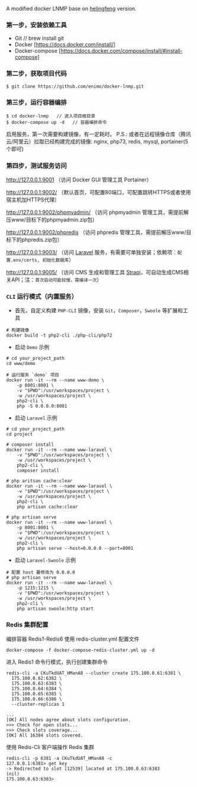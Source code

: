 A modified docker LNMP base on [helingfeng](https://github.com/helingfeng/Docker-LNMP) version.

### 第一步，安装依赖工具

- Git  // brew install git
- Docker [https://docs.docker.com/install/]
- Docker-compose [https://docs.docker.com/compose/install/#install-compose]

### 第二步，获取项目代码

```
$ git clone https://github.com/enimo/docker-lnmp.git
```
    
### 第三步，运行容器编排

```
$ cd docker-lnmp   // 进入项目根目录
$ docker-compose up -d   // 容器编排命令
```
启用服务，第一次需要构建镜像，有一定耗时。
P.S.: 或者在远程镜像仓库（腾讯云/阿里云）拉取已经构建完成的镜像: nginx, php73, redis, mysql, portainer(5个即可)


### 第四步，测试服务访问

http://127.0.0.1:9001 （访问 Docker GUI 管理工具 Portainer）

http://127.0.0.1:9002/ （默认首页，可配置80端口，可配置跳转HTTPS或者使用宿主机加HTTPS代理）

<!-- https://127.0.0.1/  （HTTPS, 由于证书不安全，所以需要点击继续访问） -->

http://127.0.0.1:9002/phpmyadmin/ （访问 phpmyadmin 管理工具，需提前解压www/目标下的phpmyadmin.zip包）

http://127.0.0.1:9002/phpredis （访问 phpredis 管理工具，需提前解压www/目标下的phpredis.zip包）

http://127.0.0.1:9003/  （访问 [Laravel](https://github.com/enimo/laravel8) 服务，有需要可单独安装；依赖项：`配置.env/certs, 初始化数据库`）

http://127.0.0.1:9005/ （访问 CMS 生成和管理工具 [Strapi](https://github.com/strapi/strapi)，可自动生成CMS相关API；注：`首次启动可能较慢，需编译一次`）

### `CLI` 运行模式（内置服务）

- 首先，自定义构建 `PHP-CLI` 镜像，安装 `Git`，`Composer`，`Swoole` 等扩展和工具

```shell
# 构建镜像
docker build -t php2-cli ./php-cli/php72
```

- 启动 `Demo` 示例

```shell
# cd your_project_path
cd www/demo

# 运行服务 `demo` 项目
docker run -it --rm --name www-demo \
    -p 8001:8001 \
    -v "$PWD":/usr/workspaces/project \
    -w /usr/workspaces/project \
    php2-cli \
    php -S 0.0.0.0:8001
```

- 启动 `Laravel` 示例

```shell
# cd your_project_path
cd project

# composer install
docker run -it --rm --name www-laravel \
    -v "$PWD":/usr/workspaces/project \
    -w /usr/workspaces/project \
    php2-cli \
    composer install

# php aritsan cache:clear
docker run -it --rm --name www-laravel \
    -v "$PWD":/usr/workspaces/project \
    -w /usr/workspaces/project \
    php2-cli \
    php artisan cache:clear
    
# php artisan serve
docker run -it --rm --name www-laravel \
    -p 8001:8001 \
    -v "$PWD":/usr/workspaces/project \
    -w /usr/workspaces/project \
    php2-cli \
    php artisan serve --host=0.0.0.0 --port=8001
```

- 启动 `Laravel-Swoole` 示例

```
# 配置 host 要修改为 0.0.0.0
# php artisan serve
docker run -it --rm --name www-laravel \
    -p 1215:1215 \
    -v "$PWD":/usr/workspaces/project \
    -w /usr/workspaces/project \
    php2-cli \
    php artisan swoole:http start
```

### Redis 集群配置

编排容器 Redis1-Redis6 使用 redis-cluster.yml 配置文件
```shell
docker-compose -f docker-compose-redis-cluster.yml up -d
```

进入 Redis1 命令行模式，执行创建集群命令
```shell
redis-cli -a CKuTkdUAT_HManA8 --cluster create 175.100.0.61:6381 \
  175.100.0.62:6382 \
  175.100.0.63:6383 \
  175.100.0.64:6384 \
  175.100.0.65:6385 \
  175.100.0.66:6386 \
  --cluster-replicas 1

...
[OK] All nodes agree about slots configuration.
>>> Check for open slots...
>>> Check slots coverage...
[OK] All 16384 slots covered.
```

使用 Redis-Cli 客户端操作 Redis 集群
```shell
redis-cli -p 6381 -a CKuTkdUAT_HManA8 -c
127.0.0.1:6381> get key
-> Redirected to slot [12539] located at 175.100.0.63:6383
(nil)
175.100.0.63:6383> 
```
